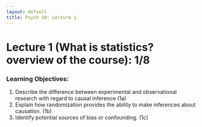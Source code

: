 ```yaml
---
layout: default
title: Psych 10: Lecture 1
---
```

# Lecture 1 (What is statistics? overview of the course): 1/8

### Learning Objectives:
1. Describe the difference between experimental and observational research with regard to causal inference (1a)
2. Explain how randomization provides the ability to make inferences about causation. (1b)
3. Identify potential sources of bias or confounding. (1c)
